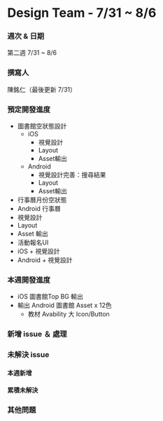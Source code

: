 # Design Team - 7/31 ~ 8/6

### 週次 & 日期

第二週 7/31 ~ 8/6

### 撰寫人

陳銘仁（最後更新 7/31）

### 預定開發進度
+ 圖書館空狀態設計
  + iOS 
    + 視覺設計 
    + Layout
    + Asset輸出
  + Android
    + 視覺設計完善：搜尋結果
    + Layout
    + Asset輸出
+  行事曆月份空狀態
+  Android 行事曆
  +  視覺設計
  +  Layout
  +  Asset 輸出
+  活動報名UI
  +  iOS
    +  視覺設計
  +  Android
    +  視覺設計

### 本週開發進度
+  iOS 圖書館Top BG 輸出
+ 輸出 Android 圖書館 Asset x 12色
  +  教材 Avability 大 Icon/Button 

### 新增 issue ＆ 處理

### 未解決 issue

#### 本週新增

#### 累積未解決


### 其他問題
